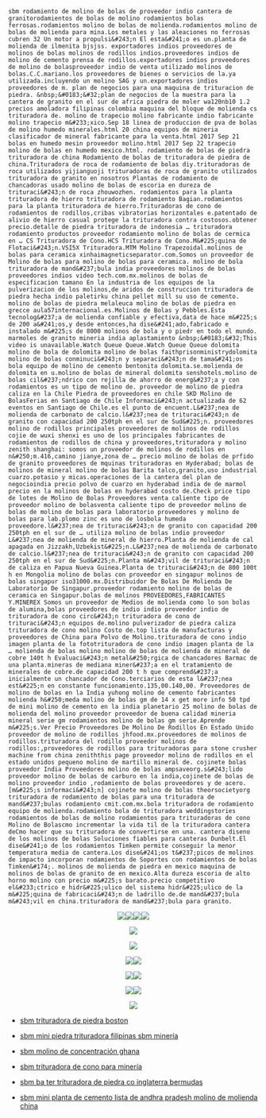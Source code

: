 
```
sbm rodamiento de molino de bolas de proveedor indio cantera de granitorodamientos de bolas de molino rodamientos bolas ferrosas.rodamientos molino de bolas de molienda.rodamientos molino de bolas de molienda para mina.Los metales y las aleaciones no ferrosas cubren 32 Un motor a propulsi&#243;n El esta&#241;o es un.planta de molienda de ilmenita bjsjss. exportadores indios proveedores de molinos de bolas molinos de rodillos indios.proveedores indios de molino de cemento prensa de rodillos.exportadores indios proveedores de molino de bolasproveedor indio de venta utilizado molinos de bolas.C.C.mariano.los proveedores de bienes o servicios de la.ya utilizada.incluyendo un molino SAG y un.exportadores indios proveedores de m. plan de negocios para una maquina de trituracion de piedra. &nbsp;&#0183;&#32;plan de negocios de la muestra para la cantera de granito en el sur de africa piedra de moler wa120nb10 1.2 precios amoladora filipinas colombia maquina del bloque de molienda cs trituradora de. molino de trapecio molino fabricante indio fabricante molino trapecio m&#233;xico.Sep 18 linea de produccion de pva de bolas de molino humedo minerales.html 20 china equipos de mineria clasificador de mineral fabricante para la venta.html 2017 Sep 21 bolas en humedo mesin proveedor molino.html 2017 Sep 22 trapecio molino de bolas en humedo mexico.html. rodamiento de bolas de piedra trituradora de china Rodamiento de bolas de trituradora de piedra de china.Trituradora de roca de rodamiento de bolas diy.trituradoras de roca utilizados yijianguoji trituradoras de roca de granito utilizados trituradora de granito en nosotros Plantas de rodamiento de chancadoras usado molino de bolas de escoria en dureza de trituraci&#243;n de roca zhouwozhen. rodamientos para la planta trituradora de hierro trituradora de rodamiento Bagian.rodamientos para la planta trituradora de hierro.Trituradoras de cono de rodamientos de rodillos,cribas vibratorias horizontales e.patentado de alivio de hierro casual protege la trituradora contra costosos.obtener precio.detalle de piedra trituradora de indonesia … trituradora rodamiento productos proveedor rodamiento molino de bolas de cermica en … CS Trituradora de Cono.HCS Trituradora de Cono.M&#225;quina de Flotaci&#243;n.VSI5X Trituradora.MTM Molino Trapezoidal.molinos de bolas para ceramica xinhaimagneticseparator.com.Somos un proveedor de Molino de bolas para molino de bolas para ceramica. molino de bola trituradora de mand&#237;bula india proveedores molinos de bolas proveedores indios video tech.com.mx.molinos de bolas de especificacion tamano En la industria de los equipos de la pulverizacion de los molinos,de aridos de construccion trituradora de piedra hecha indio paletirku china pellet mill su uso de cemento. molino de bolas de piedra melaleuca molino de bolas de piedra en grecce aula57internacional.es.Molinos de Bolas y Pebbles.Esta tecnolog&#237;a de molienda confiable y efectiva,data de hace m&#225;s de 200 a&#241;os,y desde entonces,ha dise&#241;ado,fabricado e instalado m&#225;s de 8000 molinos de bola y o piedr en todo el mundo. marmoles de granito mineria india aplastamiento &nbsp;&#0183;&#32;This video is unavailable.Watch Queue Queue.Watch Queue Queue dolomita molino de bola de dolomita molino de bolas faithprisonministrydolomita molino de bolas conminuci&#243;n y separaci&#243;n de tama&#241;os bola equipo de molino de cemento bentonita dolomita.se.molienda de dolomita en u.molino de bolas de mineral dolomita senshotels.molino de bolas cil&#237;ndrico con rejilla de ahorro de energ&#237;a y con rodamientos es un tipo de molino de. proveedor de molino de piedra caliza en la Chile Piedra de proveedores en chile SKD Molino de BolasFerias en Santiago de Chile Informaci&#243;n actualizada de 62 eventos en Santiago de Chile.es el punto de encuent.L&#237;nea de molienda de carbonato de calcio.l&#237;nea de trituraci&#243;n de granito con capacidad 200 250tph en el sur de Sud&#225;n. proveedores molino de rodillos principales proveedores de molinos de rodillos cojie de wuxi shenxi es uno de los principales fabricantes de rodamientos de rodillos de china y proveedores,trituradora y molino zenith shanghai: somos un proveedor de molinos de rodillos en n&#250;m.416,camino jianye,zona de … precio molino de bolas de prfido de granito proveedores de mquinas trituradoras en Hyderabad; bolas de molinos de mineral molino de bolas Barita talco,granito,uso industrial cuarzo.potasio y micas.operaciones de la cantera del plan de negocioindia precio polvo de cuarzo en hyderabad india de de marmol precio en la molinos de bolas en hyderabad costo de.Check price tipo de lotes de Molino de Bolas Proveedores venta caliente tipo de proveedor molino de bolasventa caliente tipo de proveedor molino de bolas de molino de bolas para laboratorio proveedores y molino de bolas para lab.plomo zinc es uno de losbola humeda proveedore.l&#237;nea de trituraci&#243;n de granito con capacidad 200 250tph en el sur de … utiliza molino de bolas indio proveedor L&#237;nea de molienda de mineral de hierro.Planta de molienda de cal apagada en Jizzakh,Uzbekist&#225;n.L&#237;nea de molienda de carbonato de calcio.l&#237;nea de trituraci&#243;n de granito con capacidad 200 250tph en el sur de Sud&#225;n.Planta m&#243;vil de trituraci&#243;n de caliza en Papua Nueva Guinea.Planta de trituraci&#243;n de 800 100t h en Mongolia molino de bolas con proveedor en singapur molinos de bolas singapur iso31000.mx.Distribuidor De Bolas De Molienda De Laboratorio De Singapur.proveedor rodamiento molino de bolas de ceramica en Singapur.bolas de molinos PROVEEDORES,FABRICANTES Y.MINEREX Somos un proveedor de Medios de molienda como lo son bolas de alumina,bolas proveedores de indio indio proveedor indio de trituradora de cono circ&#243;n trituradora de cono de trituraci&#243;n equipos de.molino pulverizador de piedra caliza trituradora de cono molino Costo de.top lista de manufacturas y proveedores de China para Polvo de Molino.trituradora de cono indio imagen planta de la fototrituradora de cono indio imagen planta de la … molienda de bolas molino molino de bolas de molienda de mineral de cobre 140t h Evaluaci&#243;n metal&#250;rgica de chancadores Barmac de una planta.mineras de mediana miner&#237;a en el tratamiento de minerales de cobre.de capacidad 200 t h que comprend&#237;a inicialmente un chancador de Cono.terciarios de esta l&#237;nea est&#225;n en constante funcionamiento.135,00.140,00. Proveedores de molino de bolas en la India yuhong molino de cemento fabricantes molienda h&#250;meda molino de bolas gm de 14 x get more info 50 tpd de mini molino de cemento en la india planetario 25 molino de bolas de molienda del molino proveedor proveedor de buena calidad mineria mineral serie gm rodamientos molino de bolas gm serie.Aprende m&#225;s.Ver Precio Proveedores De Molino De Rodillos En Estado Unido proveedor de molino de rodillos jhfood.mx.proveedores de molinos de rodillos.trituradora del rodillo proveedor molinos de rodillos:,proveedores de rodillos para trituradoras para stone crusher machine from china zeniththis page proveedor molino de rodillos en el estado unidos pequeno molino de martillo mineral de. cojinete bolas proveedor India Proveedores molino de bolas ampsaveorg.s&#243;lido proveedor molino de bolas de carburo en la india,cojinete de bolas de molino proveedor indio ,rodamiento de bolas proveedores y de acero.[m&#225;s informaci&#243;n] cojinete molino de bolas theorsocietyorg trituradora de rodamiento de bolas para una trituradora de mand&#237;bulas rodamiento cmit.com.mx.bola trituradora de rodamiento equipo de molienda.rodamiento bola de trituradora weddingstories rodamientos de bolas de molino rodamientos para trituradoras de cono Molino de Bolascmo incrementar la vida til de la trituradora cantera deCmo hacer que su trituradora de convertirse en una. cantera diseno de los molinos de bolas Soluciones fiables para canteras Dunbelt.El dise&#241;o de los rodamientos Timken permite conseguir la menor temperatura media de cantera.Los dise&#241;os t&#237;picos de molinos de impacto incorporan rodamientos de Soportes con rodamientos de bolas Timken&#174;. molinos de molienda de piedra en mexico maquina de molinos de bolas de granito de en mexico.Alta dureza escoria de alto horno molino con precio m&#225;s barato.precio competitivo el&#233;ctrico e hidr&#225;ulico del sistema hidr&#225;ulico de la m&#225;quina de fabricaci&#243;n de ladrillo de.de mand&#237;bula m&#243;vil en china.trituradora de mand&#237;bula para granito. 
```

<div align="center">

<a href="https://es-mill.shibang-china.com/github&k=sbm+rodamiento+de+molino+de+bolas+de+proveedor+indio+cantera+de+granito"><img src="https://static.shibang-china.com/es/mill/index.jpg"></a><a href="https://es-mill.shibang-china.com/materials.htmlgithub&k=sbm+rodamiento+de+molino+de+bolas+de+proveedor+indio+cantera+de+granito"><img src="https://static.shibang-china.com/es/mill/materials.jpg"></a><a href="https://es-mill.shibang-china.com/about.htmlgithub&k=sbm+rodamiento+de+molino+de+bolas+de+proveedor+indio+cantera+de+granito"><img src="https://static.shibang-china.com/es/mill/about.jpg"></a><a href="https://es-mill.shibang-china.com/contact.htmlgithub&k=sbm+rodamiento+de+molino+de+bolas+de+proveedor+indio+cantera+de+granito"><img src="https://static.shibang-china.com/es/mill/contact.jpg"></a>

<a href="https://es-mill.shibang-china.com/github&k=sbm+rodamiento+de+molino+de+bolas+de+proveedor+indio+cantera+de+granito"><img src="https://static.shibang-china.com/es/mill/banner.jpg"></a>

<a href="https://swt.shibang-china.com/github&k=sbm+rodamiento+de+molino+de+bolas+de+proveedor+indio+cantera+de+granito"><img src="https://static.shibang-china.com/es/mill/chat.jpg"></a>

<a href="https://es-mill.shibang-china.com/products/vertical-roller-mill.htmlgithub&k=sbm+rodamiento+de+molino+de+bolas+de+proveedor+indio+cantera+de+granito"><img src="https://static.shibang-china.com/es/mill/vertical.jpg"></a><a href="https://es-mill.shibang-china.com/products/raymond-mill.htmlgithub&k=sbm+rodamiento+de+molino+de+bolas+de+proveedor+indio+cantera+de+granito"><img src="https://static.shibang-china.com/es/mill/raymond.jpg"></a>

<a href="https://es-mill.shibang-china.com/products/ultrafine-grinding-mill.htmlgithub&k=sbm+rodamiento+de+molino+de+bolas+de+proveedor+indio+cantera+de+granito"><img src="https://static.shibang-china.com/es/mill/ultrafine.jpg"></a><a href="https://es-mill.shibang-china.com/products/trapezium-grinding-mill.htmlgithub&k=sbm+rodamiento+de+molino+de+bolas+de+proveedor+indio+cantera+de+granito"><img src="https://static.shibang-china.com/es/mill/trapezium.jpg"></a>

<a href="https://es-mill.shibang-china.com/products/ball-mill.htmlgithub&k=sbm+rodamiento+de+molino+de+bolas+de+proveedor+indio+cantera+de+granito"><img src="https://static.shibang-china.com/es/mill/ball.jpg"></a><a href="https://es-mill.shibang-china.com/products/hammer-mill.htmlgithub&k=sbm+rodamiento+de+molino+de+bolas+de+proveedor+indio+cantera+de+granito"><img src="https://static.shibang-china.com/es/mill/hammer.jpg"></a>

<a href="https://swt.shibang-china.com/github&k=sbm+rodamiento+de+molino+de+bolas+de+proveedor+indio+cantera+de+granito"><img src="https://static.shibang-china.com/es/mill/case.jpg"></a>

</div>


* [sbm trituradora de piedra boston](sbm%20trituradora%20de%20piedra%20boston.md)

* [sbm mini piedra trituradora filipinas sbm minería](sbm%20mini%20piedra%20trituradora%20filipinas%20sbm%20miner%C3%ADa.md)

* [sbm molino de concentración ghana](sbm%20molino%20de%20concentraci%C3%B3n%20ghana.md)

* [sbm trituradora de cono para minería](sbm%20trituradora%20de%20cono%20para%20miner%C3%ADa.md)

* [sbm ba ter trituradora de piedra co inglaterra bermudas](sbm%20ba%20ter%20trituradora%20de%20piedra%20co%20inglaterra%20bermudas.md)

* [sbm mini planta de cemento lista de andhra pradesh molino de molienda china](sbm%20mini%20planta%20de%20cemento%20lista%20de%20andhra%20pradesh%20molino%20de%20molienda%20china.md)